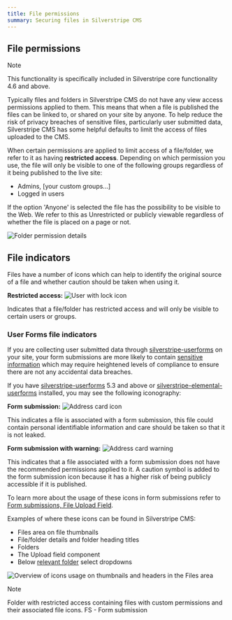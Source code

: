 ```yaml
---
title: File permissions
summary: Securing files in Silverstripe CMS
---
```


## File permissions

> [!NOTE]
> This functionality is specifically included in Silverstripe core functionality 4.6 and above.

Typically files and folders in Silverstripe CMS do not have any view access permissions applied to them.
This means that when a file is published the files can be linked to, or shared on your site by anyone.
To help reduce the risk of privacy breaches of sensitive files, particularly user submitted data, Silverstripe CMS has some helpful defaults to
limit the access of files uploaded to the CMS.

When certain permissions are applied to limit access of a file/folder, we refer to it as having **restricted access**.
Depending on which permission you use, the file will only be visible to one of the following groups regardless of it
 being published to the live site:

* Admins, [your custom groups...]
* Logged in users

If the option 'Anyone' is selected the file has the possibility to be visible to the Web.
We refer to this as Unrestricted or publicly viewable regardless of whether the file is placed on a page or not.

![Folder permission details](../../_images/folder-permissions.png)

## File indicators

Files have a number of icons which can help to identify the original source of a file and whether caution should be taken when using it.

**Restricted access:** ![User with lock icon](../../_images/user-lock.png)

Indicates that a file/folder has restricted access and will only be visible to certain users or groups.

### User Forms file indicators

If you are collecting user submitted data through [silverstripe-userforms](https://github.com/silverstripe/silverstripe-userforms/)
on your site, your form submissions are more likely to contain [sensitive information](/optional_features/forms/#data-protection-and-privacy) which may require heightened
levels of compliance to ensure there are not any accidental data breaches.

If you have [silverstripe-userforms](https://github.com/silverstripe/silverstripe-userforms/) 5.3 and above or
[silverstripe-elemental-userforms](https://github.com/dnadesign/silverstripe-elemental-userforms) installed, you may see the following iconography:

**Form submission:** ![Address card icon](../../_images/address-card.png)

This indicates a file is associated with a form submission, this file could contain personal identifiable information and care should be taken so that it is not leaked.

**Form submission with warning:** ![Address card warning](../../_images/address-card-warning.png)

This indicates that a file associated with a form submission does not have the recommended permissions applied to it.
A caution symbol is added to the form submission icon because it has a higher risk of being publicly accessible if it is published.

To learn more about the usage of these icons in form submissions refer to
[Form submissions, File Upload Field](/optional_features/forms/form-submissions/#file-upload-field).

Examples of where these icons can be found in Silverstripe CMS:

* Files area on file thumbnails
* File/folder details and folder heading titles
* Folders
* The Upload field component
* Below [relevant folder](/optional_features/forms/form-submissions/#changing-folders-for-individual-fields) select dropdowns

![Overview of icons usage on thumbnails and headers in the Files area](../../_images/overview-icons.png)

> [!NOTE]
> Folder with restricted access containing files with custom permissions and their associated file icons.
> FS - Form submission
